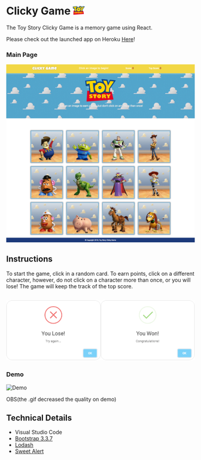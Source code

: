 # Clicky Game <img src="src/images/logo.png" width="32">

The Toy Story Clicky Game is a memory game using React.

Please check out the launched app on Heroku [Here](https://infinite-reef-53648.herokuapp.com/)!

### Main Page 
![mainPage](src/images/mainPage.png)

## Instructions

To start the game, click in a random card. To earn points, click on a different character, however, do not click on a character more than once, or you will lose! 
The game will keep the track of the top score.

![Alerts](src/images/alert.png)
---
### Demo
![Demo](src/images/demo.gif)

OBS(the .gif decreased the quality on demo)



## Technical Details 

* Visual Studio Code
* [Bootstrap 3.3.7](https://getbootstrap.com/docs/3.3/)
* [Lodash](https://lodash.com/) 
* [Sweet Alert](https://sweetalert.js.org/guides/)